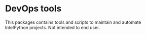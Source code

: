 <!--
SPDX-FileCopyrightText: 2023 Intel Corporation

SPDX-License-Identifier: Apache-2.0
-->

# DevOps tools

This packages contains tools and scripts to maintain and automate IntelPython
projects. Not intended to end user.
